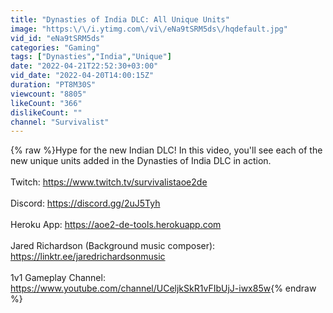 ```yaml
---
title: "Dynasties of India DLC: All Unique Units"
image: "https:\/\/i.ytimg.com\/vi\/eNa9tSRM5ds\/hqdefault.jpg"
vid_id: "eNa9tSRM5ds"
categories: "Gaming"
tags: ["Dynasties","India","Unique"]
date: "2022-04-21T22:52:30+03:00"
vid_date: "2022-04-20T14:00:15Z"
duration: "PT8M30S"
viewcount: "8805"
likeCount: "366"
dislikeCount: ""
channel: "Survivalist"
---
```

{% raw %}Hype for the new Indian DLC! In this video, you'll see each of the new unique units added in the Dynasties of India DLC in action.<br /><br />Twitch: <a rel="nofollow" target="blank" href="https://www.twitch.tv/survivalistaoe2de">https://www.twitch.tv/survivalistaoe2de</a><br /><br />Discord: <a rel="nofollow" target="blank" href="https://discord.gg/2uJ5Tyh">https://discord.gg/2uJ5Tyh</a><br /><br />Heroku App: <a rel="nofollow" target="blank" href="https://aoe2-de-tools.herokuapp.com">https://aoe2-de-tools.herokuapp.com</a><br /><br />Jared Richardson (Background music composer): <a rel="nofollow" target="blank" href="https://linktr.ee/jaredrichardsonmusic">https://linktr.ee/jaredrichardsonmusic</a><br /><br />1v1 Gameplay Channel: <a rel="nofollow" target="blank" href="https://www.youtube.com/channel/UCeljkSkR1vFIbUjJ-iwx85w">https://www.youtube.com/channel/UCeljkSkR1vFIbUjJ-iwx85w</a>{% endraw %}
